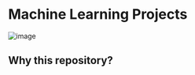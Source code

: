 # Machine Learning Projects

![image](https://user-images.githubusercontent.com/71770999/171424952-090b9bc2-ab3c-4201-85db-da19d4e7ba36.png)

## Why this repository?
